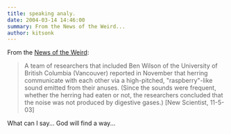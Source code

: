```yaml
---
title: speaking analy.
date: 2004-03-14 14:46:00
summary: From the News of the Weird...
author: kitsonk
---
```


From the
[News of the Weird](https://web.archive.org/web/20050311003739/http://www.newsoftheweird.com/):

> A team of researchers that included Ben Wilson of the University of British
> Columbia (Vancouver) reported in November that herring communicate with each
> other via a high-pitched, "raspberry"-like sound emitted from their anuses.
> (Since the sounds were frequent, whether the herring had eaten or not, the
> researchers concluded that the noise was not produced by digestive gases.)
> [New Scientist, 11-5-03]

What can I say... God will find a way...
